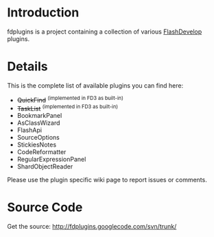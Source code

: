 # Introduction #

fdplugins is a project containing a collection of various [FlashDevelop](http://www.flashdevelop.org) plugins.


# Details #

This is the complete list of available plugins you can find here:

  * ~~QuickFind~~ <sup>(implemented in FD3 as built-in)</sup>
  * ~~TaskList~~  <sup>(implemented in FD3 as built-in)</sup>
  * BookmarkPanel
  * AsClassWizard
  * FlashApi
  * SourceOptions
  * StickiesNotes
  * CodeReformatter
  * RegularExpressionPanel
  * ShardObjectReader

Please use the plugin specific wiki page to report issues or comments.


# Source Code #
Get the source:
http://fdplugins.googlecode.com/svn/trunk/


